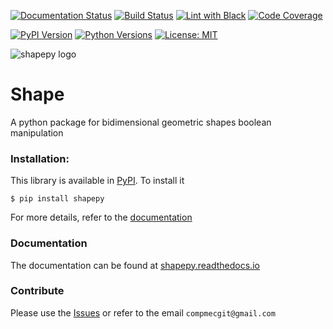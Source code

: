 [![Documentation Status][docs-img]][docs-url]
[![Build Status][build-img]][build-url]
[![Lint with Black][lintblack-img]][lintblack-url]
[![Code Coverage][coverage-img]][coverage-url]

[![PyPI Version][pypi-img]][pypi-url]
[![Python Versions][pyversions-img]][pyversions-url]
[![License: MIT][license-img]][license-url]

![shapepy logo](docs/source/img/logo.png)

# Shape

A python package for bidimensional geometric shapes boolean manipulation


### Installation:

This library is available in [PyPI][pypi-url]. To install it

```
$ pip install shapepy
```

For more details, refer to the [documentation][docs-url]

### Documentation

The documentation can be found at [shapepy.readthedocs.io][docs-url]


### Contribute

Please use the [Issues][issues-url] or refer to the email ```compmecgit@gmail.com```

<!-- Badges: -->

[lintblack-img]: https://github.com/compmec/shapepy/actions/workflows/black.yaml/badge.svg
[lintblack-url]: https://github.com/compmec/shapepy/actions/workflows/black.yaml
[docs-img]: https://readthedocs.org/projects/shapepy/badge/?version=latest
[docs-url]: https://shapepy.readthedocs.io/en/latest/?badge=latest
[pypi-img]: https://img.shields.io/pypi/v/shapepy
[pypi-url]: https://pypi.org/project/shapepy/
[build-img]: https://github.com/compmec/shapepy/actions/workflows/build.yaml/badge.svg
[build-url]: https://github.com/compmec/shapepy/actions/workflows/build.yaml
[coverage-img]: https://codecov.io/gh/compmec/shapepy/branch/main/graph/badge.svg?token=vfGMPe9W3I
[coverage-url]: https://codecov.io/gh/compmec/shapepy
[pyversions-img]: https://img.shields.io/pypi/pyversions/shapepy.svg?style=flat-square
[pyversions-url]: https://pypi.org/project/shapepy/
[license-img]: https://img.shields.io/pypi/l/ansicolortags.svg
[license-url]: https://github.com/compmec/shapepy/blob/main/LICENSE.md
[pypi-url]: https://pypi.org/project/shapepy/
[issues-url]: https://github.com/compmec/shapepy/issues
